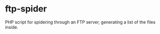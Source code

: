 ftp-spider
==========

PHP script for spidering through an FTP server, generating a list of the files inside.